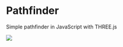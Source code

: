 # Pathfinder
Simple pathfinder in JavaScript with THREE.js

![](https://media.giphy.com/media/ZmSeQFQrs8S3o4ixgC/giphy.gif)
